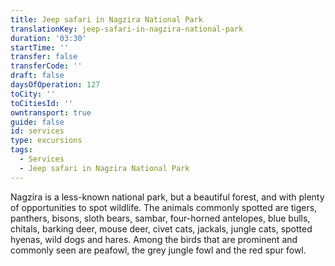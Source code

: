 ```yaml
---
title: Jeep safari in Nagzira National Park
translationKey: jeep-safari-in-nagzira-national-park
duration: '03:30'
startTime: ''
transfer: false
transferCode: ''
draft: false
daysOfOperation: 127
toCity: ''
toCitiesId: ''
owntransport: true
guide: false
id: services
type: excursions
tags:
  - Services
  - Jeep safari in Nagzira National Park
---
```

Nagzira is a less-known national park, but a beautiful forest, and with plenty of opportunities to spot wildlife. The animals commonly spotted are tigers, panthers, bisons, sloth bears, sambar, four-horned antelopes, blue bulls, chitals, barking deer, mouse deer, civet cats, jackals, jungle cats, spotted hyenas, wild dogs and hares. Among the birds that are prominent and commonly seen are peafowl, the grey jungle fowl and the red spur fowl.
